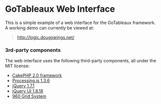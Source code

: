 GoTableaux Web Interface
========================

<p>This is a simple example of a web interface for the GoTableaux framework. A working demo can currently be viewed at:</p>

>http://logic.dougowings.net/

### 3rd-party components

<p>The web interface uses the following third-party components, all under the MIT license:</p>

- [CakePHP 2.0 framework](http://www.cakephp.org)
- [Processing.js 1.3.6](http://processingjs.org)
- [jQuery 1.7.1](http://jquery.com)
- [jQuery UI 1.8.18](http://jqueryui.com)
- [960 Grid System](http://960.gs/)